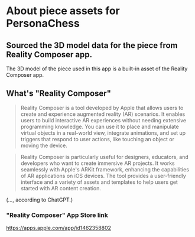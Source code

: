 # About piece assets for PersonaChess

## Sourced the 3D model data for the piece from Reality Composer app.
The 3D model of the piece used in this app is a built-in asset of the Reality Composer app.


## What's "Reality Composer"
> Reality Composer is a tool developed by Apple that allows users to create and experience augmented reality (AR) scenarios. It enables users to build interactive AR experiences without needing extensive programming knowledge. You can use it to place and manipulate virtual objects in a real-world view, integrate animations, and set up triggers that respond to user actions, like touching an object or moving the device.

> Reality Composer is particularly useful for designers, educators, and developers who want to create immersive AR projects. It works seamlessly with Apple's ARKit framework, enhancing the capabilities of AR applications on iOS devices. The tool provides a user-friendly interface and a variety of assets and templates to help users get started with AR content creation.

(…, according to ChatGPT.)


### "Reality Composer" App Store link
https://apps.apple.com/app/id1462358802
